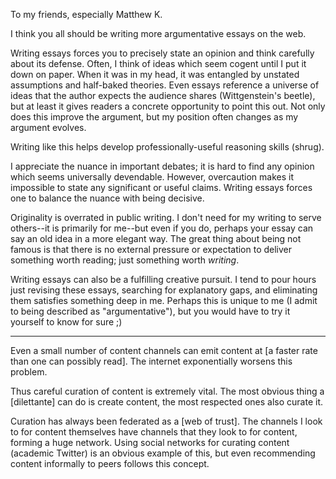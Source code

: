 To my friends, especially Matthew K.

I think you all should be writing more argumentative essays on the web.

Writing essays forces you to precisely state an opinion and think carefully about its defense. Often, I think of ideas which seem cogent until I put it down on paper. When it was in my head, it was entangled by unstated assumptions and half-baked theories. Even essays reference a universe of ideas that the author expects the audience shares (Wittgenstein's beetle), but at least it gives readers a concrete opportunity to point this out. Not only does this improve the argument, but my position often changes as my argument evolves.

Writing like this helps develop professionally-useful reasoning skills (shrug).

I appreciate the nuance in important debates; it is hard to find any opinion which seems universally devendable. However, overcaution makes it impossible to state any significant or useful claims. Writing essays forces one to balance the nuance with being decisive.

Originality is overrated in public writing. I don't need for my writing to serve others--it is primarily for me--but even if you do, perhaps your essay can say an old idea in a more elegant way. The great thing about being not famous is that there is no external pressure or expectation to deliver something worth reading; just something worth _writing_.

Writing essays can also be a fulfilling creative pursuit. I tend to pour hours just revising these essays, searching for explanatory gaps, and eliminating them satisfies something deep in me. Perhaps this is unique to me (I admit to being described as "argumentative"), but you would have to try it yourself to know for sure ;)

---

Even a small number of content channels can emit content at [a faster rate than one can possibly read]. The internet exponentially worsens this problem.

Thus careful curation of content is extremely vital. The most obvious thing a [dilettante] can do is create content, the most respected ones also curate it.

Curation has always been federated as a [web of trust]. The channels I look to for content themselves have channels that they look to for content, forming a huge network. Using social networks for curating content (academic Twitter) is an obvious example of this, but even recommending content informally to peers follows this concept.
